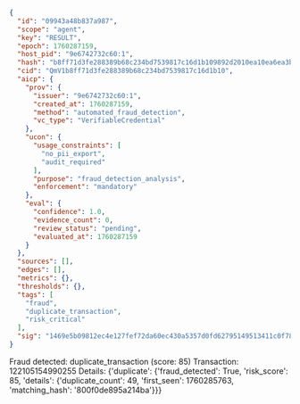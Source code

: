 ```json
{
  "id": "09943a48b837a987",
  "scope": "agent",
  "key": "RESULT",
  "epoch": 1760287159,
  "host_pid": "9e6742732c60:1",
  "hash": "b8ff71d3fe288389b68c234bd7539817c16d1b109892d2010ea10ea6ea3bf957",
  "cid": "QmV1b8ff71d3fe288389b68c234bd7539817c16d1b10",
  "aicp": {
    "prov": {
      "issuer": "9e6742732c60:1",
      "created_at": 1760287159,
      "method": "automated_fraud_detection",
      "vc_type": "VerifiableCredential"
    },
    "ucon": {
      "usage_constraints": [
        "no_pii_export",
        "audit_required"
      ],
      "purpose": "fraud_detection_analysis",
      "enforcement": "mandatory"
    },
    "eval": {
      "confidence": 1.0,
      "evidence_count": 0,
      "review_status": "pending",
      "evaluated_at": 1760287159
    }
  },
  "sources": [],
  "edges": [],
  "metrics": {},
  "thresholds": {},
  "tags": [
    "fraud",
    "duplicate_transaction",
    "risk_critical"
  ],
  "sig": "1469e5b09812ec4e127fef72da60ec430a5357d0fd62795149513411c0f78e8c"
}
```

Fraud detected: duplicate_transaction (score: 85)
Transaction: 122105154990255
Details: {'duplicate': {'fraud_detected': True, 'risk_score': 85, 'details': {'duplicate_count': 49, 'first_seen': 1760285763, 'matching_hash': '800f0de895a214ba'}}}